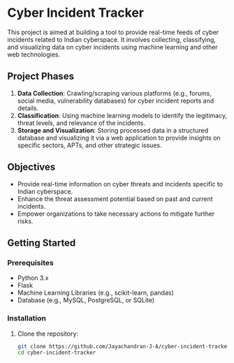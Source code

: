# Cyber Incident Tracker

This project is aimed at building a tool to provide real-time feeds of cyber incidents related to Indian cyberspace. It involves collecting, classifying, and visualizing data on cyber incidents using machine learning and other web technologies.

## Project Phases

1. **Data Collection**: Crawling/scraping various platforms (e.g., forums, social media, vulnerability databases) for cyber incident reports and details.
2. **Classification**: Using machine learning models to identify the legitimacy, threat levels, and relevance of the incidents.
3. **Storage and Visualization**: Storing processed data in a structured database and visualizing it via a web application to provide insights on specific sectors, APTs, and other strategic issues.

## Objectives

- Provide real-time information on cyber threats and incidents specific to Indian cyberspace.
- Enhance the threat assessment potential based on past and current incidents.
- Empower organizations to take necessary actions to mitigate further risks.

## Getting Started

### Prerequisites

- Python 3.x
- Flask
- Machine Learning Libraries (e.g., scikit-learn, pandas)
- Database (e.g., MySQL, PostgreSQL, or SQLite)

### Installation

1. Clone the repository:
   ```bash
   git clone https://github.com/Jayachandran-J-A/cyber-incident-tracker.git
   cd cyber-incident-tracker
